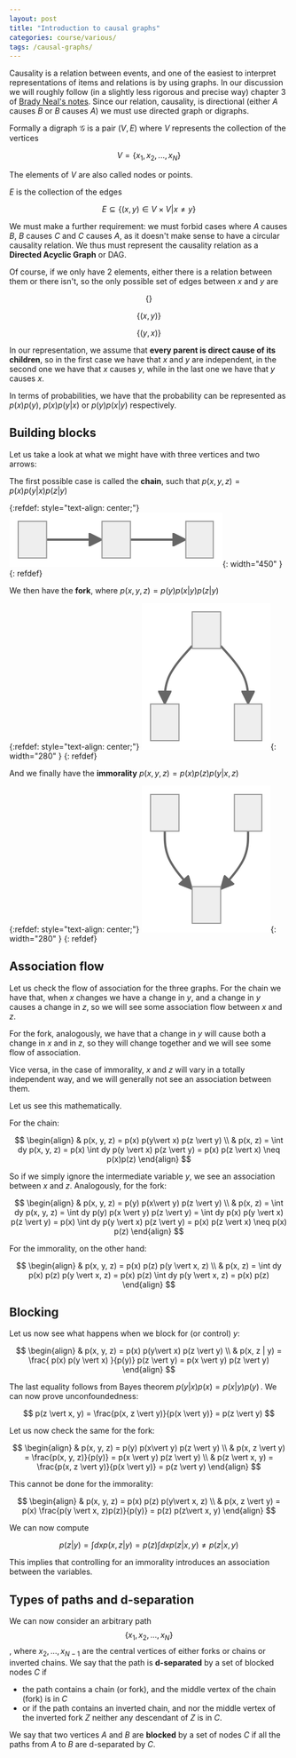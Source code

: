 ```yaml
---
layout: post
title: "Introduction to causal graphs"
categories: course/various/
tags: /causal-graphs/
---
```


Causality is a relation between events, and one of the easiest to interpret
representations of items and relations is by using graphs.
In our discussion we will roughly follow (in a slightly less rigorous and precise way) chapter 3 of [Brady Neal's notes](https://www.bradyneal.com/Introduction_to_Causal_Inference-Dec17_2020-Neal.pdf).
Since our relation, causality, is directional (either $A$ causes $B$ or $B$ causes $A$)
we must use directed graph or digraphs.

Formally a digraph $\mathcal{G}$ is a pair $(V, E)$ where $V$ represents
the collection of the vertices 

$$V=\{x_1, x_2,...,x_N\}$$

The elements of $V$ are also called nodes or points.

$E$ is the collection of the edges

$$E \subseteq \{(x, y) \in V \times V | x \neq y\}$$

We must make a further requirement: we must forbid cases where
$A$ causes $B$, $B$ causes $C$ and $C$ causes $A$, as it doesn't make sense
to have a circular causality relation. We thus must represent the causality
relation as a **Directed Acyclic Graph** or DAG.

Of course, if we only have 2 elements, either there is a relation between them
or there isn't, so the only possible set of edges between $x$ and $y$
are 

$$\{\}$$

$$\{(x, y)\}$$

$$\{(y, x)\}$$

In our representation, we assume that **every parent is direct cause of its children**,
so in the first case we have that $x$ and $y$ are independent,
in the second one we have that $x$ causes $y$, while in the last one we have that
$y$ causes $x$.

In terms of probabilities, we have that the probability can be represented
 as $p(x)p(y)$, $p(x)p(y \vert x)$ or $p(y)p(x \vert y)$ respectively.

## Building blocks

Let us take a look at what we might have with three vertices and two arrows:

The first possible case is called the **chain**, such that $p(x, y, z)=p(x)p(y\vert x)p(z\vert y)$

{:refdef: style="text-align: center;"}
![The chain](/docs/assets/images/causal_graphs/test-1.svg){: width="450" }
{: refdef}

We then have the **fork**, where $p(x, y, z) = p(y) p(x \vert y) p(z \vert y)$

{:refdef: style="text-align: center;"}
![The chain](/docs/assets/images/causal_graphs/test-2.svg){: width="280" }
{: refdef}

And we finally have the **immorality** $p(x, y, z) = p(x)p(z)p(y\vert x, z)$

{:refdef: style="text-align: center;"}
![The chain](/docs/assets/images/causal_graphs/test-3.svg){: width="280" }
{: refdef}

## Association flow

Let us check the flow of association for the three graphs.
For the chain we have that, when $x$ changes we have a change in $y$, and a change
in $y$ causes a change in $z$, so we will see some association flow between $x$ and $z$.

For the fork, analogously, we have that a change in $y$ will cause both
a change in $x$ and in $z$, so they will change together and we will see some
flow of association.

Vice versa, in the case of immorality, $x$ and $z$ will vary in a totally independent
way, and we will generally not see an association between them.

Let us see this mathematically.

For the chain:

$$
\begin{align}
&
p(x, y, z) = p(x) p(y\vert x) p(z \vert y)
\\
&
p(x, z) = \int dy p(x, y, z) = p(x) \int dy p(y \vert x) p(z \vert y) = p(x) p(z \vert x) \neq p(x)p(z)
\end{align}
$$

So if we simply ignore the intermediate variable $y$, we see an association between $x$ and $z$.
Analogously, for the fork:

$$
\begin{align}
&
p(x, y, z) = p(y) p(x\vert y) p(z \vert y)
\\
&
p(x, z) = \int dy p(x, y, z) = \int dy p(y) p(x \vert y) p(z \vert y)  = \int dy p(x) p(y \vert x) p(z \vert y) = p(x) \int dy p(y \vert x) p(z \vert y) = p(x) p(z \vert x) \neq p(x) p(z)
\end{align}
$$

For the immorality, on the other hand:

$$
\begin{align}
&
p(x, y, z) = p(x) p(z) p(y \vert x, z)
\\
&
p(x, z) = \int dy  p(x) p(z) p(y \vert x, z) =  p(x) p(z) \int dy p(y \vert x, z) = p(x) p(z)
\end{align}
$$

## Blocking

Let us now see what happens when we block for (or control) $y$:

$$
\begin{align}
&
p(x, y, z) = p(x) p(y\vert x) p(z \vert y)
\\
&
p(x, z | y) = \frac{ p(x) p(y \vert x)  }{p(y)} p(z \vert y) = p(x \vert y) p(z \vert y)
\end{align}
$$

The last equality follows from Bayes theorem $p(y \vert x) p(x) = p(x \vert y) p(y)\,.$
We can now prove unconfoundedness:

$$
p(z \vert x, y) = \frac{p(x, z \vert y)}{p(x \vert y)} = p(z \vert y)
$$

Let us now check the same for the fork:


$$
\begin{align}
&
p(x, y, z) = p(y) p(x\vert y) p(z \vert y)
\\
&
p(x, z \vert y) = \frac{p(x, y, z)}{p(y)} = p(x \vert y) p(z \vert y)
\\
&
p(z \vert x, y) = \frac{p(x, z \vert y)}{p(x \vert y)} = p(z \vert y)
\end{align}
$$

This cannot be done for the immorality:

$$
\begin{align}
&
p(x, y, z) = p(x) p(z) p(y\vert x, z)
\\
&
p(x, z \vert y) = p(x) \frac{p(y \vert x, z)p(z)}{p(y)} = p(z) p(z\vert x, y)
\end{align}
$$

We can now compute 

$$
p(z \vert y) = \int dx p(x, z \vert y) = p(z) \int dx p(z \vert x, y) \neq p(z \vert x, y)
$$

This implies that controlling for an immorality introduces an association between
the variables.

## Types of paths and d-separation

We can now consider an arbitrary path $$\{x_1, x_2, ..., x_N\}$$,
where $x_2,...,x_{N-1}$ are the central vertices of either forks or chains or
inverted chains.
We say that the path is **d-separated** by a set of blocked nodes $C$
if
- the path contains a chain (or fork), and the middle vertex of the chain (fork) is in $C$
- or if the path contains an inverted chain, and nor the middle vertex of the inverted fork $Z$ neither any descendant of $Z$ is in $C$.

We say that two vertices $A$ and $B$ are **blocked** by a set of nodes $C$
if all the paths from $A$ to $B$ are d-separated by $C$.
